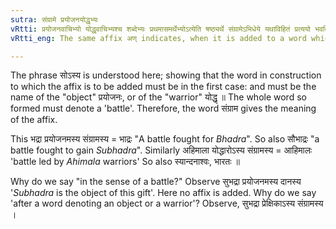 ```yaml
---
sutra: संग्रामे प्रयोजनयोद्धृभ्यः
vRtti: प्रयोजनवाचिभ्यो योद्धृवाचिभ्यश्च शब्देभ्यः प्रथमासमर्थेभ्योऽत्येति षष्ठ्यर्थे संग्रामेऽभिधेये यथाविहितं प्रत्ययो भवति ॥
vRtti_eng: The same affix अण् indicates, when it is added to a word which denotes either the object of a battle or the warrior of a battle, a battle fought for that object or by that warrior as a leader.

---
```

The phrase सोऽस्य is understood here; showing that the word in construction to which the affix is to be added must be in the first case: and must be the name of the "object" प्रयोजनः, or of the "warrior" योद्धृ ॥ The whole word so formed must denote a 'battle'. Therefore, the word संग्राम gives the meaning of the affix.

This भद्रा प्रयोजनमस्य संग्रामस्य = भाद्रः "A battle fought for _Bhadra_". So also सौभाद्रः "a battle fought to gain _Subhadra_". Similarly अहिमाला योद्धारोऽस्य संग्रामस्य = आहिमालः 'battle led by _Ahimala_ warriors' So also स्यान्दनाश्वः, भारतः ॥

Why do we say "in the sense of a battle?" Observe सुभद्रा प्रयोजनमस्य दानस्य '_Subhadra_ is the object of this gift'. Here no affix is added. Why do we say 'after a word denoting an object or a warrior'? Observe, सुभद्रा प्रेक्षिकाऽस्य संग्रामस्य ।